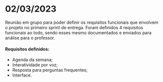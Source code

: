 # 02/03/2023

Reunião em grupo para poder definir os requisitos funcionais que envolvem o projeto no primeiro sprint de entrega. Foram definidos 4 requisitos funcionais ao todo, sendo esses mesmo documentados e enviados para análise para o professor.

#### Requisitos definidos:
- Agenda da semana;
- Interatividade por voz;
- Resposta para perguntas frequentes;
- Interface.